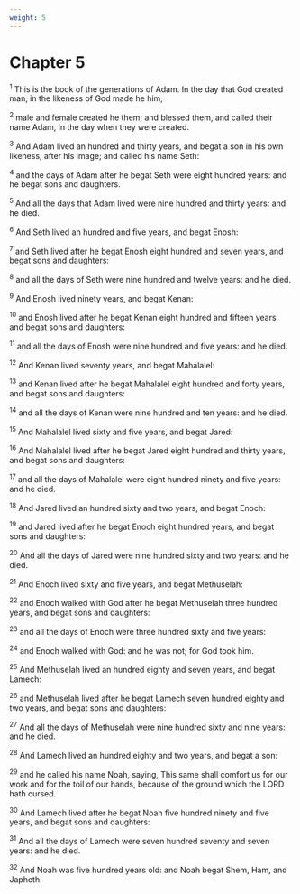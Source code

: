 ```yaml
---
weight: 5
---
```


# Chapter 5

<sup>1</sup> This is the book of the generations of Adam. In the day that God created man, in the likeness of God made he him; 

<sup>2</sup> male and female created he them; and blessed them, and called their name Adam, in the day when they were created. 

<sup>3</sup> And Adam lived an hundred and thirty years, and begat a son in his own likeness, after his image; and called his name Seth: 

<sup>4</sup> and the days of Adam after he begat Seth were eight hundred years: and he begat sons and daughters. 

<sup>5</sup> And all the days that Adam lived were nine hundred and thirty years: and he died. 

<sup>6</sup> And Seth lived an hundred and five years, and begat Enosh: 

<sup>7</sup> and Seth lived after he begat Enosh eight hundred and seven years, and begat sons and daughters: 

<sup>8</sup> and all the days of Seth were nine hundred and twelve years: and he died. 

<sup>9</sup> And Enosh lived ninety years, and begat Kenan: 

<sup>10</sup> and Enosh lived after he begat Kenan eight hundred and fifteen years, and begat sons and daughters: 

<sup>11</sup> and all the days of Enosh were nine hundred and five years: and he died. 

<sup>12</sup> And Kenan lived seventy years, and begat Mahalalel: 

<sup>13</sup> and Kenan lived after he begat Mahalalel eight hundred and forty years, and begat sons and daughters: 

<sup>14</sup> and all the days of Kenan were nine hundred and ten years: and he died. 

<sup>15</sup> And Mahalalel lived sixty and five years, and begat Jared: 

<sup>16</sup> And Mahalalel lived after he begat Jared eight hundred and thirty years, and begat sons and daughters: 

<sup>17</sup> and all the days of Mahalalel were eight hundred ninety and five years: and he died. 

<sup>18</sup> And Jared lived an hundred sixty and two years, and begat Enoch: 

<sup>19</sup> and Jared lived after he begat Enoch eight hundred years, and begat sons and daughters: 

<sup>20</sup> And all the days of Jared were nine hundred sixty and two years: and he died. 

<sup>21</sup> And Enoch lived sixty and five years, and begat Methuselah: 

<sup>22</sup> and Enoch walked with God after he begat Methuselah three hundred years, and begat sons and daughters: 

<sup>23</sup> and all the days of Enoch were three hundred sixty and five years: 

<sup>24</sup> and Enoch walked with God: and he was not; for God took him. 

<sup>25</sup> And Methuselah lived an hundred eighty and seven years, and begat Lamech: 

<sup>26</sup> and Methuselah lived after he begat Lamech seven hundred eighty and two years, and begat sons and daughters: 

<sup>27</sup> And all the days of Methuselah were nine hundred sixty and nine years: and he died. 

<sup>28</sup> And Lamech lived an hundred eighty and two years, and begat a son: 

<sup>29</sup> and he called his name Noah, saying, This same shall comfort us for our work and for the toil of our hands, because of the ground which the LORD hath cursed. 

<sup>30</sup> And Lamech lived after he begat Noah five hundred ninety and five years, and begat sons and daughters: 

<sup>31</sup> And all the days of Lamech were seven hundred seventy and seven years: and he died. 

<sup>32</sup> And Noah was five hundred years old: and Noah begat Shem, Ham, and Japheth. 


